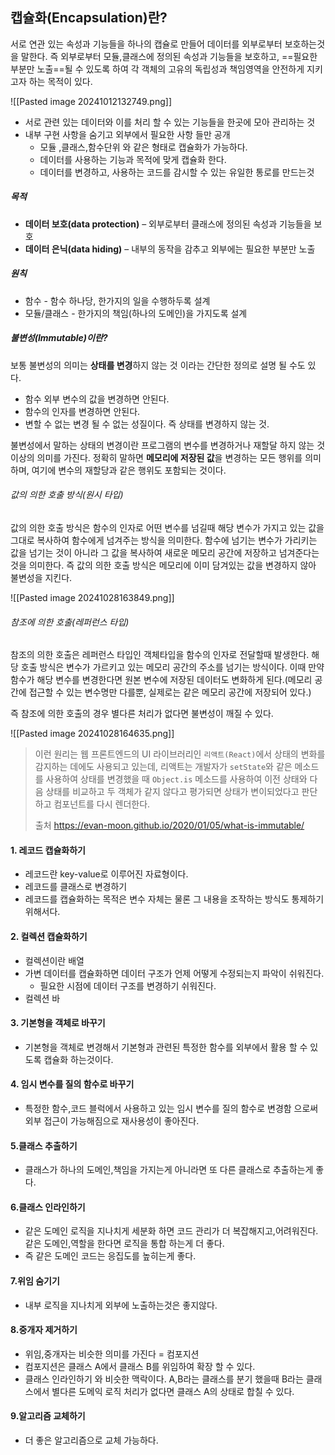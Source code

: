 ## 캡슐화(Encapsulation)란?
서로 연관 있는 속성과 기능들을 하나의 캡슐로 만들어 데이터를 외부로부터 보호하는것을 말한다.
즉 외부로부터 모듈,클래스에 정의된 속성과 기능들을 보호하고, ==필요한 부분만 노출==될 수 있도록 하여 각 객체의 고유의 독립성과 책임영역을 안전하게 지키고자 하는 목적이 있다.

![[Pasted image 20241012132749.png]]

- 서로 관련 있는 데이터와 이를 처리 할 수 있는 기능들을 한곳에 모아 관리하는 것
- 내부 구현 사항을 숨기고 외부에서 필요한 사항 들만 공개
	- 모듈 ,클래스,함수단위 와 같은 형태로 캡슐화가 가능하다.
	- 데이터를 사용하는 기능과 목적에 맞게 캡슐화 한다.
	- 데이터를 변경하고, 사용하는 코드를 감시할 수 있는 유일한 통로를 만드는것

##### 목적
- **데이터 보호(data protection)** – 외부로부터 클래스에 정의된 속성과 기능들을 보호
- **데이터 은닉(data hiding)** – 내부의 동작을 감추고 외부에는 필요한 부분만 노출

##### 원칙
- 함수 - 함수 하나당, 한가지의 일을 수행하두록 설계
- 모듈/클래스 - 한가지의 책임(하나의 도메인)을 가지도록 설계
##### 불변성(Immutable)이란?

보통 불변성의 의미는 **상태를 변경**하지 않는 것 이라는 간단한 정의로 설명 될 수도 있다.
- 함수 외부 변수의 값을 변경하면 안된다.
- 함수의 인자를 변경하면 안된다.
- 변할 수 없는 변경 될 수 없는 성질이다. 즉 상태를 변경하지 않는 것. 

불변성에서 말하는 상태의 변경이란 프로그램의 변수를 변경하거나 재할달 하지 않는 것 이상의 의미를 가진다.
정확히 말하면 **메모리에 저장된 값**을 변경하는 모든 행위를 의미하며, 여기에 변수의 재할당과 같은 행위도 포함되는 것이다.

###### 값의 의한 호출 방식(원시 타입)
값의 의한 호출 방식은 함수의 인자로 어떤 변수를 넘길때 해당 변수가 가지고 있는 값을 그대로 복사하여 함수에게 넘겨주는 방식을 의미한다. 함수에 넘기는 변수가 가리키는 값을 넘기는 것이 아니라 그 값을 복사하여 새로운 메모리 공간에 저장하고 넘겨준다는 것을 의미한다.
즉 값의 의한 호출 방식은 메모리에 이미 담겨있는 값을 변경하지 않아 불변성을 지킨다.

![[Pasted image 20241028163849.png]]

###### 참조에 의한 호출(레퍼런스 타입)
참조의 의한 호출은 레퍼런스 타입인 객체타입을 함수의 인자로 전달할때 발생한다. 해당 호출 방식은 변수가 가르키고 있는 메모리 공간의 주소를 넘기는 방식이다. 이때 만약 함수가 해당 변수를 변경한다면 원본 변수에 저장된 데이터도 변화하게 된다.(메모리 공간에 접근할 수 있는 변수명만 다를뿐, 실제로는 같은 메모리 공간에 저장되어 있다.)

즉 참조에 의한 호출의 경우 별다른 처리가 없다면 불변성이 깨질 수 있다.

![[Pasted image 20241028164635.png]]


> 이런 원리는 웹 프론트엔드의 UI 라이브러리인 `리액트(React)`에서 상태의 변화를 감지하는 데에도 사용되고 있는데, 리액트는 개발자가 `setState`와 같은 메소드를 사용하여 상태를 변경했을 때 `Object.is` 메소드를 사용하여 이전 상태와 다음 상태를 비교하고 두 객체가 같지 않다고 평가되면 상태가 변이되었다고 판단하고 컴포넌트를 다시 렌더한다.
> 
> 출처 
>  https://evan-moon.github.io/2020/01/05/what-is-immutable/


#### 1. 레코드 캡슐화하기
- 레코드란 key-value로 이루어진 자료형이다.
- 레코드를 클래스로 변경하기
- 레코드를 캡슐화하는 목적은 변수 자체는 물론 그 내용을 조작하는 방식도 통제하기 위해서다.
#### 2. 컬렉션 캡슐화하기
- 컬렉션이란 배열
- 가변 데이터를 캡슐화하면 데이터 구조가 언제 어떻게 수정되는지 파악이 쉬워진다.
	- 필요한 시점에 데이터 구조를 변경하기 쉬워진다.
- 컬렉션 바
#### 3. 기본형을 객체로 바꾸기
- 기본형을 객체로 변경해서 기본형과 관련된 특정한 함수를 외부에서 활용 할 수 있도록 캡슐화 하는것이다.
#### 4. 임시 변수를 질의 함수로 바꾸기
- 특정한 함수,코드 블럭에서 사용하고 있는 임시 변수를 질의 함수로 변경함 으로써 외부 접근이 가능해짐으로 재사용성이 좋아진다.
#### 5.클래스 추출하기
- 클래스가 하나의 도메인,책임을 가지는게 아니라면 또 다른 클래스로 추출하는게 좋다.
#### 6.클래스 인라인하기
- 같은 도메인 로직을 지나치게 세분화 하면 코드 관리가 더 복잡해지고,어려워진다. 같은 도메인,역할을 한다면 로직을 통합 하는게 더 좋다. 
- 즉 같은 도메인 코드는 응집도를 높히는게 좋다.
#### 7.위임 숨기기
- 내부 로직을 지나치게 외부에 노출하는것은 좋지않다.
#### 8.중개자 제거하기
- 위임,중개자는 비슷한 의미를 가진다 = 컴포지션
- 컴포지션은 클래스 A에서 클래스 B를 위임하여 확장 할 수 있다.
- 클래스 인라인하기 와 비슷한 맥락이다. A,B라는 클래스를 분기 했을때 B라는 클래스에서 별다른 도메익 로직 처리가 없다면 클래스 A의 상태로 합칠 수 있다.
#### 9.알고리즘 교체하기
-  더 좋은 알고리즘으로 교체 가능하다.





